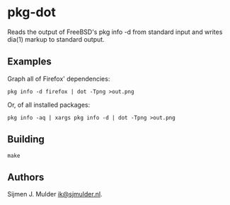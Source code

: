 pkg-dot
=======

Reads the output of FreeBSD's pkg info -d from standard input and writes
dia(1) markup to standard output.

Examples
--------

Graph all of Firefox' dependencies:

    pkg info -d firefox | dot -Tpng >out.png

Or, of all installed packages:

    pkg info -aq | xargs pkg info -d | dot -Tpng >out.png

Building
--------

    make

Authors
-------

Sijmen J. Mulder <ik@sjmulder.nl>.
